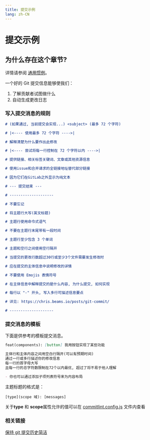 ```yaml
---
title: 提交示例
lang: zh-CN
---
```


# 提交示例

## 为什么存在这个章节?

详情请参阅 [通用惯例](https://www.conventionalcommits.org/)。

一个好的 Git 提交信息能够使我们：

1. 了解贡献者试图做什么
2. 自动生成更改日志

### 写入提交消息的规则

```md
# (如果通过, 当前提交会实现...) <subject> (最多 72 个字符)

# |<---- 使用最多 72 个字符 ---->|

# 解释清楚为什么要作出此修改

# |<---- 尝试将每一行控制在 72 个字符以内 ---->|

# 提供链接、相关标签关键词、文章或其他资源信息

# 使用issue和合并请求的全链接地址替代部分链接

# 因为它们在GitLab之外显示为纯文本

# --- 提交结束 ---

# --------------------

# 不要忘记

# 将主题行大写(英文标题)

# 主题行使用命令式语气

# 不要在主题行末尾带有一段时间

# 主题行至少包含 3 个单词

# 主题和空行之间使用空行隔开

# 当提交的更改行数超过30行或至少3个文件需要发生修改时

# 应在提交的主体信息中说明修改的详情

# 不要使用 Emojis 表情符号

# 在主体信息中解释提交的是什么内容, 为什么提交, 如何实现

# 每行以 "-" 开头, 写入多行可描述信息要点

# 详见: https://chris.beams.io/posts/git-commit/

# --------------------
```

### 提交消息的模板

下面是供参考的模板提交消息。

```md
feat(components): [button] 我用按钮实现了某些功能

主体行和主体内容之间用空白行隔开(可以有预期时间)
通过一行或多行描述你的修改信息
每一行的首字母大写
且每一行的总字符数限制在72个以内最优, 超过了将不易于他人理解

- 你也可以通过添加子项列表符号来为内容布局
```

主题标题的格式是：

```
[type](scope 域): [messages]
```

关于**type** 和 **scope**属性允许的值可以在 [commitlint.config.js](https://github.com/setaria-business-framework/setaria-business-framework/blob/c2ee36a7fc72b17742d43ecdff4e2912c416141d/commitlint.config.js#L57) 文件内查看

### 相关链接

[保持 git 提交历史简洁](https://about.gitlab.com/blog/2018/06/07/keeping-git-commit-history-clean/)
